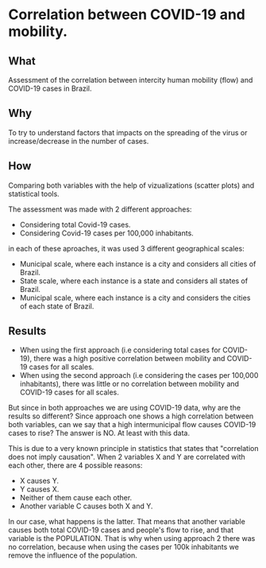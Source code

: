 # Correlation between COVID-19 and mobility.

## What
Assessment of the correlation between intercity human mobility (flow) and COVID-19 cases in Brazil.

## Why
To try to understand factors that impacts on the spreading of the virus or increase/decrease in the number of cases.
## How
Comparing both variables with the help of vizualizations (scatter plots) and statistical tools. 

The assessment was made with 2 different approaches:

*  Considering total Covid-19 cases.
*  Considering Covid-19 cases per 100,000 inhabitants.

in each of these aproaches, it was used 3 different geographical scales:

* Municipal scale, where each instance is a city and considers all cities of Brazil.
* State scale, where each instance is a state and considers all states of Brazil.
* Municipal scale, where each instance is a city and considers the cities of each state of Brazil.

## Results

* When using the first approach (i.e considering total cases for COVID-19), there was a high positive correlation between mobility and COVID-19 cases for all scales.
* When using the second approach (i.e considering the cases per 100,000 inhabitants), there was little or no correlation between mobility and COVID-19 cases for all scales.

But since in both approaches we are using COVID-19 data, why are the results so different? Since approach one shows a high correlation between both variables, can we say that a high intermunicipal flow causes COVID-19 cases to rise? The answer is NO. At least with this data.

This is due to a very known principle in statistics that states that "correlation does not imply causation". When 2 variables X and Y are correlated with each other, there are 4 possible reasons:

* X causes Y.
* Y causes X.
* Neither of them cause each other.
* Another variable C causes both X and Y.

In our case, what happens is the latter. That means that another variable causes both total COVID-19 cases and people's flow to rise, and that variable is the POPULATION. That is why when using approach 2 there was no correlation, because when using the cases per 100k inhabitants we remove the influence of the population.
